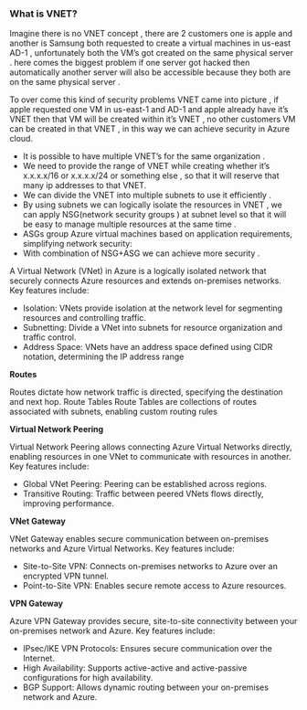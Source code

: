 
###  What is VNET?

Imagine there is no VNET concept , there are 2 customers one is apple and another is Samsung both requested to create a virtual machines in us-east AD-1 , unfortunately both the VM’s got created on the same physical server . here comes the biggest problem if one server got hacked then automatically another server will also be accessible because they both are on the same physical server .

To over come this kind of security problems VNET came into picture , if apple requested one VM in us-east-1 and AD-1 and apple already have it’s VNET then that VM will be created within it’s VNET , no other customers VM can be created in that VNET , in this way we can achieve security in Azure cloud.

*  It is possible to have multiple VNET’s for the same organization .
*  We need to provide the range of VNET while creating whether it’s x.x.x.x/16 or x.x.x.x/24 or something else , so that it will reserve that many ip addresses to that VNET.
*  We can divide the VNET into multiple subnets to use it efficiently .
*  By using subnets we can logically isolate the resources in VNET , we can apply NSG(network security groups ) at subnet level so that it will be easy to manage multiple resources at the same time .
*  ASGs group Azure virtual machines based on application requirements, simplifying network security:
*  With combination of NSG+ASG we can achieve more security .


A Virtual Network (VNet) in Azure is a logically isolated network that securely connects Azure resources and extends on-premises networks. 
Key features include:

*	Isolation: VNets provide isolation at the network level for segmenting resources and controlling traffic.
*	Subnetting: Divide a VNet into subnets for resource organization and traffic control.
*	Address Space: VNets have an address space defined using CIDR notation, determining the IP address range
  
**Routes**

Routes dictate how network traffic is directed, specifying the destination and next hop.
Route Tables
Route Tables are collections of routes associated with subnets, enabling custom routing rules

**Virtual Network Peering**

Virtual Network Peering allows connecting Azure Virtual Networks directly, enabling resources in one VNet to communicate with resources in another. Key features include:

*  Global VNet Peering: Peering can be established across regions.
*  Transitive Routing: Traffic between peered VNets flows directly, improving performance.

**VNet Gateway**

VNet Gateway enables secure communication between on-premises networks and Azure Virtual Networks. 
Key features include:

*  Site-to-Site VPN: Connects on-premises networks to Azure over an encrypted VPN tunnel.
*  Point-to-Site VPN: Enables secure remote access to Azure resources.

**VPN Gateway**

Azure VPN Gateway provides secure, site-to-site connectivity between your on-premises network and Azure.
Key features include:

*  IPsec/IKE VPN Protocols: Ensures secure communication over the Internet.
*  High Availability: Supports active-active and active-passive configurations for high availability.
*  BGP Support: Allows dynamic routing between your on-premises network and Azure.
